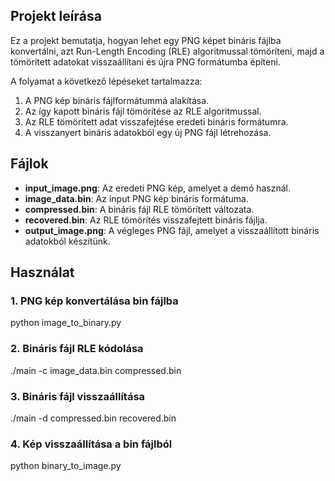## Projekt leírása

Ez a projekt bemutatja, hogyan lehet egy PNG képet bináris fájlba konvertálni, azt Run-Length Encoding (RLE) algoritmussal tömöríteni, majd a tömörített adatokat visszaállítani és újra PNG formátumba építeni.

A folyamat a következő lépéseket tartalmazza:
1. A PNG kép bináris fájlformátummá alakítása.
2. Az így kapott bináris fájl tömörítése az RLE algoritmussal.
3. Az RLE tömörített adat visszafejtése eredeti bináris formátumra.
4. A visszanyert bináris adatokból egy új PNG fájl létrehozása.

## Fájlok

- **input_image.png**: Az eredeti PNG kép, amelyet a demó használ.
- **image_data.bin**: Az input PNG kép bináris formátuma.
- **compressed.bin**: A bináris fájl RLE tömörített változata.
- **recovered.bin**: Az RLE tömörítés visszafejtett bináris fájlja.
- **output_image.png**: A végleges PNG fájl, amelyet a visszaállított bináris adatokból készítünk.

## Használat

### 1. PNG kép konvertálása bin fájlba

python image_to_binary.py

### 2. Bináris fájl RLE kódolása

./main -c image_data.bin compressed.bin

### 3. Bináris fájl visszaállítása

./main -d compressed.bin recovered.bin

### 4. Kép visszaállítása a bin fájlból

python binary_to_image.py

